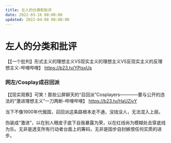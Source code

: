 ```yaml
---
title: 左人的分类和批评
date: 2022-03-16 00:00:00
updated: 2022-04-08 00:00:00
---
```



# 左人的分类和批评


【【一个批判】形式主义的理想主义VS现实主义的理想主义VS反现实主义的反理想主义-哔哩哔哩】 https://b23.tv/YPisxUs


### 网左/Cosplay成召回派

【【现实观察】可笑！那些公屏聊天的“召回派”Cosplayers————要与公开的违法的“激进理想主义”一刀两断-哔哩哔哩】 https://b23.tv/HaUZjvY

当下不像1900年代俄国，召回派这条路根本走不通，没钱没人，无法混入上层。

伪装成“激进”，以在别人眼皮子底下自我暴露为荣，以在红线尚为模糊处击穿底线为乐。无非是透支所有行动者台面上的筹码，无非是固步自封嫉恨任何实质的进步。
